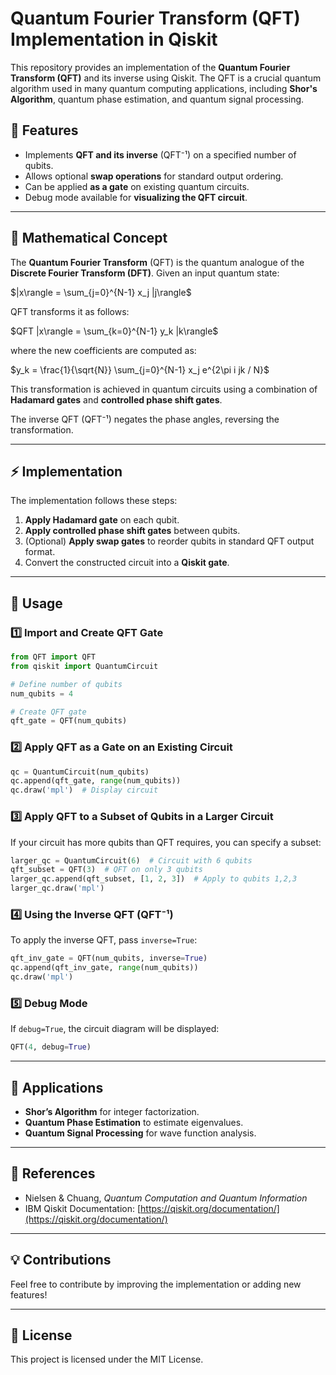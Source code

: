 # Quantum Fourier Transform (QFT) Implementation in Qiskit

This repository provides an implementation of the **Quantum Fourier Transform (QFT)** and its inverse using Qiskit. The QFT is a crucial quantum algorithm used in many quantum computing applications, including **Shor's Algorithm**, quantum phase estimation, and quantum signal processing.

## 📌 Features

- Implements **QFT and its inverse** (QFT⁻¹) on a specified number of qubits.
- Allows optional **swap operations** for standard output ordering.
- Can be applied **as a gate** on existing quantum circuits.
- Debug mode available for **visualizing the QFT circuit**.

---

## 🧠 Mathematical Concept

The **Quantum Fourier Transform** (QFT) is the quantum analogue of the **Discrete Fourier Transform (DFT)**. Given an input quantum state:

$|x\rangle = \sum_{j=0}^{N-1} x_j |j\rangle$

QFT transforms it as follows:

$QFT |x\rangle = \sum_{k=0}^{N-1} y_k |k\rangle$

where the new coefficients are computed as:

$y_k = \frac{1}{\sqrt{N}} \sum_{j=0}^{N-1} x_j e^{2\pi i jk / N}$

This transformation is achieved in quantum circuits using a combination of **Hadamard gates** and **controlled phase shift gates**.

The inverse QFT (QFT⁻¹) negates the phase angles, reversing the transformation.

---

## ⚡ Implementation

The implementation follows these steps:

1. **Apply Hadamard gate** on each qubit.
2. **Apply controlled phase shift gates** between qubits.
3. (Optional) **Apply swap gates** to reorder qubits in standard QFT output format.
4. Convert the constructed circuit into a **Qiskit gate**.

---

## 🚀 Usage

### 1️⃣ Import and Create QFT Gate

```python
from QFT import QFT
from qiskit import QuantumCircuit

# Define number of qubits
num_qubits = 4

# Create QFT gate
qft_gate = QFT(num_qubits)
```

### 2️⃣ Apply QFT as a Gate on an Existing Circuit

```python
qc = QuantumCircuit(num_qubits)
qc.append(qft_gate, range(num_qubits))
qc.draw('mpl')  # Display circuit
```

### 3️⃣ Apply QFT to a Subset of Qubits in a Larger Circuit

If your circuit has more qubits than QFT requires, you can specify a subset:

```python
larger_qc = QuantumCircuit(6)  # Circuit with 6 qubits
qft_subset = QFT(3)  # QFT on only 3 qubits
larger_qc.append(qft_subset, [1, 2, 3])  # Apply to qubits 1,2,3
larger_qc.draw('mpl')
```

### 4️⃣ Using the Inverse QFT (QFT⁻¹)

To apply the inverse QFT, pass `inverse=True`:

```python
qft_inv_gate = QFT(num_qubits, inverse=True)
qc.append(qft_inv_gate, range(num_qubits))
qc.draw('mpl')
```

### 5️⃣ Debug Mode

If `debug=True`, the circuit diagram will be displayed:

```python
QFT(4, debug=True)
```

---

## 🎯 Applications

- **Shor’s Algorithm** for integer factorization.
- **Quantum Phase Estimation** to estimate eigenvalues.
- **Quantum Signal Processing** for wave function analysis.

---

## 🔗 References

- Nielsen & Chuang, *Quantum Computation and Quantum Information*
- IBM Qiskit Documentation: [https://qiskit.org/documentation/](https://qiskit.org/documentation/)

---

## 💡 Contributions

Feel free to contribute by improving the implementation or adding new features!

---

## 📜 License

This project is licensed under the MIT License.

